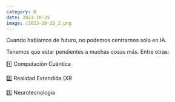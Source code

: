 ```yaml
--- 
category: D 
date: 2023-10-25 
image: /2023-10-25_2.png 
--- 
```


Cuando hablamos de futuro, no podemos centrarnos solo en IA. 

Tenemos que estar pendientes a muchas cosas más. Entre otras:

1️⃣ Computación Cuántica

2️⃣ Realidad Extendida (XR

3️⃣ Neurotecnología